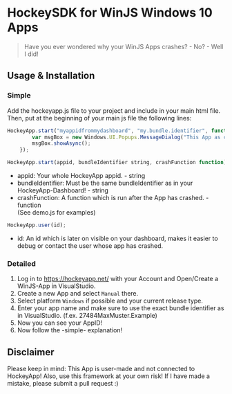 # HockeySDK for WinJS Windows 10 Apps
>Have you ever wondered why your WinJS Apps crashes? - No? - Well I did!    

## Usage & Installation
### Simple
Add the hockeyapp.js file to your project and include in your main html file.
Then, put at the beginning of your main js file the following lines:
```javascript
HockeyApp.start("myappidfrommydashboard", "my.bundle.identifier", function () {
        var msgBox = new Windows.UI.Popups.MessageDialog("This App as crashed :( A report has been sent to the developer!");
        msgBox.showAsync();
    });
```
```javascript
HockeyApp.start(appid, bundleIdentifier string, crashFunction function);
``` 
- appid: Your whole HockeyApp appid. - string   
- bundleIdentifier: Must be the same bundleIdentifier as in your HockeyApp-Dashboard! - string   
- crashFunction: A function which is run after the App has crashed. - function    
(See demo.js for examples)
```javascript
HockeyApp.user(id);
```   
- id: An id which is later on visible on your dashboard, makes it easier to debug or contact the user whose app has crashed.      

### Detailed
1. Log in to https://hockeyapp.net/ with your Account and Open/Create a WinJS-App in VisualStudio.
2. Create a new App and select `Manual` there.
3. Select platform `Windows` if possible and your current release type.
4. Enter your app name and make sure to use the exact bundle identifier as in VisualStudio. (f.ex. 27484MaxMuster.Example)
5. Now you can see your AppID!
6. Now follow the -simple- explanation!

## Disclaimer
Please keep in mind: This App is user-made and not connected to HockeyApp!
Also, use this framework at your own risk!
If I have made a mistake, please submit a pull request :)

